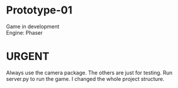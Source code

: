 # Prototype-01
Game in development <br />
Engine: Phaser <br />

# URGENT <br />
Always use the camera package. The others are just for testing.
Run server.py to run the game. I changed the whole project structure.
